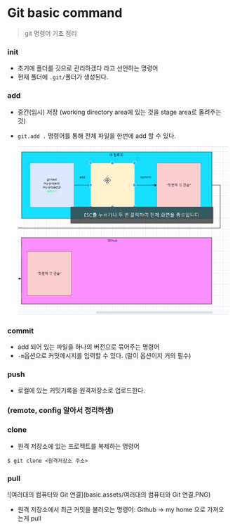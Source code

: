 

# Git basic command

> git 명령어 기초 정리



### init 

- 초기에 폴더를 깃으로 관리하겠다 라고 선언하는 명령어
- 현재 폴더에 `.git/`폴더가 생성된다.



### add

- 중간(임시) 저장 (working directory area에 있는 것을 stage area로 올려주는 것)

- `git.add .` 명령어를 통해 전체 파일을 한번에 add 할 수 있다.

  ![add](basic.assets/add.png)

### commit

- add 되어 있는 파일을 하나의 버전으로 묶어주는 명령어
- `-m`옵션으로 커밋메시지를 입력할 수 있다. (말이 옵션이지 거의 필수)



### push

- 로컬에 있는 커밋기록을 원격저장소로 업로드한다. 



### (remote, config 알아서 정리하샘)



### clone

- 원격 저장소에 있는 프로젝트를 복제하는 명령어

```shell
$ git clone <원격저장소 주소>
```



### pull

![여러대의 컴퓨터와 Git 연결](basic.assets/여러대의 컴퓨터와 Git 연결.PNG)

- 원격 저장소에서 최근 커밋을 불러오는 명령어: Github -> my home 으로 가져오는게 pull

